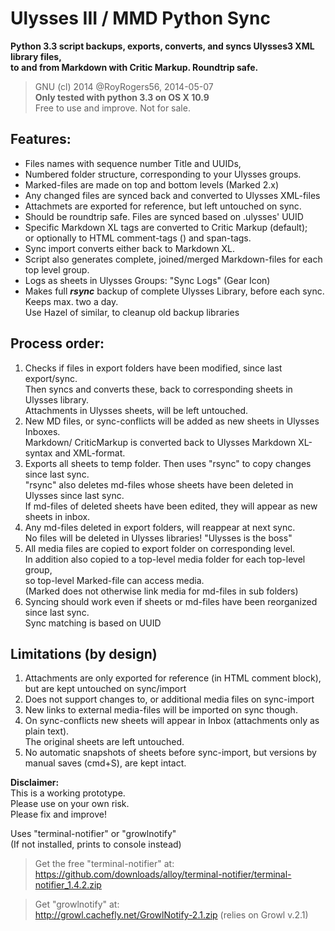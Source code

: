 # Ulysses III / MMD Python Sync


**Python 3.3 script backups, exports, converts, and syncs Ulysses3 XML library files,  
to and from Markdown with Critic Markup. Roundtrip safe.**

> GNU (cl) 2014 @RoyRogers56, 2014-05-07    
**Only tested with python 3.3 on OS X 10.9**  
Free to use and improve. Not for sale.  

## Features:
- Files names with sequence number Title and UUIDs,
- Numbered folder structure, corresponding to your Ulysses groups.
- Marked-files are made on top and bottom levels (Marked 2.x)
- Any changed files are synced back and converted to Ulysses XML-files
- Attachmets are exported for reference, but left untouched on sync.
- Should be roundtrip safe. Files are synced based on .ulysses' UUID
- Specific Markdown XL tags are converted to Critic Markup (default);  
	or optionally to HTML comment-tags (<!--...-->) and span-tags.
- Sync import converts either back to Markdown XL.
- Script also generates complete, joined/merged Markdown-files for each top level group.
- Logs as sheets in Ulysses Groups: "Sync Logs" (Gear Icon)
- Makes full _**rsync**_ backup of complete Ulysses Library, before each sync. Keeps max. two a day.  
Use Hazel of similar, to cleanup old backup libraries

## Process order:
1. Checks if files in export folders have been modified, since last export/sync.  
	Then syncs and converts these, back to corresponding sheets in Ulysses library.  
	Attachments in Ulysses sheets, will be left untouched.
2. New MD files, or sync-conflicts will be added as new sheets in Ulysses Inboxes.  
	Markdown/ CriticMarkup is converted back to Ulysses Markdown XL-syntax and XML-format.
3. Exports all sheets to temp folder. Then uses "rsync" to copy changes since last sync.  
"rsync" also deletes md-files whose sheets have been deleted in Ulysses since last sync.  
If md-files of deleted sheets have been edited, they will appear as new sheets in inbox.  
4. Any md-files deleted in export folders, will reappear at next sync.   
No files will be deleted in Ulysses libraries! "Ulysses is the boss"
5. All media files are copied to export folder on corresponding level.  
In addition also copied to a top-level media folder for each top-level group,  
so top-level Marked-file can access media.  
(Marked does not otherwise link media for md-files in sub folders)
6. Syncing should work even if sheets or md-files have been reorganized since last sync.  
Sync matching is based on UUID

## Limitations (by design)
1. Attachments are only exported for reference (in HTML comment block), but are kept untouched on sync/import
2. Does not support changes to, or additional media files on sync-import
3. New links to external media-files will be imported on sync though.
3. On sync-conflicts new sheets will appear in Inbox (attachments only as plain text).  
The original sheets are left untouched.
4. No automatic snapshots of sheets before sync-import, but versions by manual saves (cmd+S), are kept intact.

**Disclaimer:**  
This is a working prototype.  
Please use on your own risk.   
Please fix and improve!

Uses "terminal-notifier" or "growlnotify"   
(If not installed, prints to console instead)  

> Get the free "terminal-notifier" at:  
https://github.com/downloads/alloy/terminal-notifier/terminal-notifier_1.4.2.zip  

> Get "growlnotify" at:  
http://growl.cachefly.net/GrowlNotify-2.1.zip (relies on Growl v.2.1)

